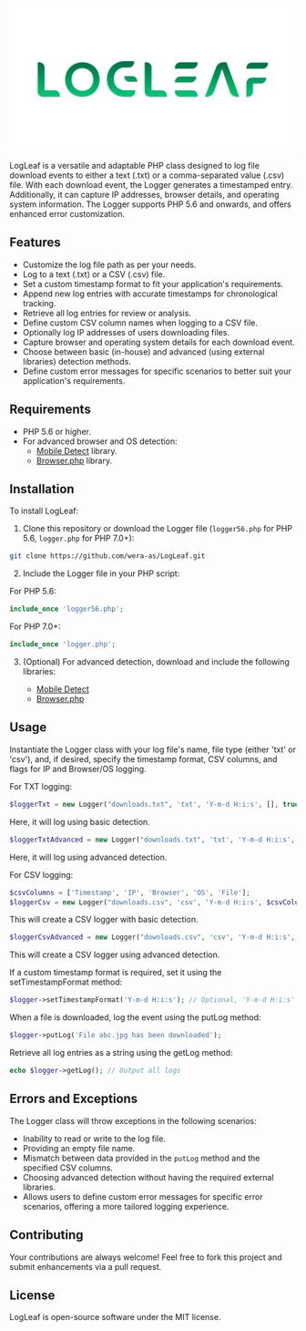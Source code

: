 ![LogLeaf Logo](https://raw.githubusercontent.com/wera-as/LogLeaf/644fcc23cdc930a0dfc750ab42bd6b3bfe14c7dd/img/logleaf_logo.svg)

LogLeaf is a versatile and adaptable PHP class designed to log file download events to either a text (.txt) or a comma-separated value (.csv) file. With each download event, the Logger generates a timestamped entry. Additionally, it can capture IP addresses, browser details, and operating system information. The Logger supports PHP 5.6 and onwards, and offers enhanced error customization.
## Features

- Customize the log file path as per your needs.
- Log to a text (.txt) or a CSV (.csv) file.
- Set a custom timestamp format to fit your application's requirements.
- Append new log entries with accurate timestamps for chronological tracking.
- Retrieve all log entries for review or analysis.
- Define custom CSV column names when logging to a CSV file.
- Optionally log IP addresses of users downloading files.
- Capture browser and operating system details for each download event.
- Choose between basic (in-house) and advanced (using external libraries) detection methods.
- Define custom error messages for specific scenarios to better suit your application's requirements.

## Requirements

- PHP 5.6 or higher.
- For advanced browser and OS detection:
  - [Mobile Detect](https://github.com/serbanghita/Mobile-Detect) library.
  - [Browser.php](https://github.com/cbschuld/Browser.php) library.

## Installation

To install LogLeaf:

1. Clone this repository or download the Logger file (`logger56.php` for PHP 5.6, `logger.php` for PHP 7.0+):

```bash
git clone https://github.com/wera-as/LogLeaf.git
```

2. Include the Logger file in your PHP script:

For PHP 5.6:

```php
include_once 'logger56.php';
```

For PHP 7.0+:

```php
include_once 'logger.php';
```

3. (Optional) For advanced detection, download and include the following libraries:

   - [Mobile Detect](https://github.com/serbanghita/Mobile-Detect)
   - [Browser.php](https://github.com/cbschuld/Browser.php)

## Usage

Instantiate the Logger class with your log file's name, file type (either 'txt' or 'csv'), and, if desired, specify the timestamp format, CSV columns, and flags for IP and Browser/OS logging.

For TXT logging:

```php
$loggerTxt = new Logger("downloads.txt", 'txt', 'Y-m-d H:i:s', [], true, true, false);
```

Here, it will log using basic detection.

```php
$loggerTxtAdvanced = new Logger("downloads.txt", 'txt', 'Y-m-d H:i:s', [], true, true, true, 'path/to/MobileDetect.php', 'path/to/Browser.php');
```

Here, it will log using advanced detection.

For CSV logging:

```php
$csvColumns = ['Timestamp', 'IP', 'Browser', 'OS', 'File'];
$loggerCsv = new Logger("downloads.csv", 'csv', 'Y-m-d H:i:s', $csvColumns, true, true, false);
```

This will create a CSV logger with basic detection.

```php
$loggerCsvAdvanced = new Logger("downloads.csv", 'csv', 'Y-m-d H:i:s', $csvColumns, true, true, true, 'path/to/MobileDetect.php', 'path/to/Browser.php');
```

This will create a CSV logger using advanced detection.

If a custom timestamp format is required, set it using the setTimestampFormat method:

```php
$logger->setTimestampFormat('Y-m-d H:i:s'); // Optional, 'Y-m-d H:i:s' is the default
```

When a file is downloaded, log the event using the putLog method:

```php
$logger->putLog('File abc.jpg has been downloaded');
```

Retrieve all log entries as a string using the getLog method:

```php
echo $logger->getLog(); // Output all logs
```

## Errors and Exceptions

The Logger class will throw exceptions in the following scenarios:

- Inability to read or write to the log file.
- Providing an empty file name.
- Mismatch between data provided in the `putLog` method and the specified CSV columns.
- Choosing advanced detection without having the required external libraries.
- Allows users to define custom error messages for specific error scenarios, offering a more tailored logging experience.

## Contributing

Your contributions are always welcome! Feel free to fork this project and submit enhancements via a pull request.

## License

LogLeaf is open-source software under the MIT license.